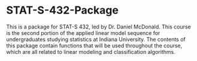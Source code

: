 # STAT-S-432-Package
This is a package for STAT-S 432, led by Dr. Daniel McDonald. This course is the second portion of the applied linear model sequence for undergraduates studying statistics at Indiana University. The contents of this package contain functions that will be used throughout the course, which are all related to linear modeling and classification algorithms.
